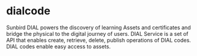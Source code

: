 # dialcode

Sunbird DIAL powers the discovery of learning Assets and certificates and bridge the physical to the digital journey of users. DIAL Service is a set of API that enables create, retrieve, delete, publish operations of DIAL codes. DIAL codes enable easy access to assets.
